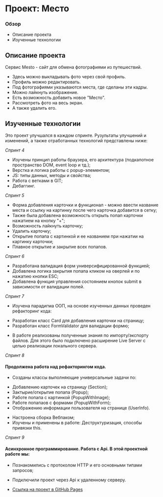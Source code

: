# Проект: Место

### Обзор

* Описание проекта
* Изученные технологии

## Описание проекта
Сервис Mesto - сайт для обмена фотографиями из путешествий.

* Здесь можно выкладывать фото через свой профиль.
* Профиль можно редактировать.
* Под фотографиями указываются места, где сделаны эти кадры.
* Можно лайкнуть изображение.
* Есть возможность добавить новое "Место".
* Рассмотреть фото на весь экран.
* А также удалить его.

## Изученные технологии

Это проект улучшался в каждом спринте. Рузультаты улучшений и изменений, а также отработанных технологий представлены ниже:

*Спринт 4*
* Изучены принцип работы браузера, его архитектура (подкапотное пространство DOM, event loop и тд.);
* Верстка и логика работы с popup-элементом;
* JS: типы данных, методы и свойства;
* Работа с ветками в GIT;
* Дебаггинг.

*Спринт 5*
* Форма добавления карточки и функционал - можно ввести название места и ссылку на картинку после чего карточка добавится в сетку;
* Также была добавлена возможность открыть попап карточки нажатием на кнопку "+";
* Возможность лайкнуть карточку;
* Удалить карточку;
* Открытие попапа с картинкой и ее названием при нажатии на картинку карточки;
* Плавное открытие и закрытие всех попапов.

*Спринт 6*
* Разработана валидация форм универсифицированной функцией;
* Добавлена логика закрытия попапа кликом на оверлей и по нажатию кнопки ESC;
* Добавлена функция управления состоянием кнопок submit в зависимости от валидации полей.

*Спринт 7*
* Изучена парадигма ООП, на основе изученных данных проведен рефакторинг кода:
- Разработан класс Card для добавления карточки на страницу;
- Разработан класс FormValidator для валидации формю;
* В работе реализованы полученные знания по импорту/экспорту файлов. Для этого было подключено расширение Live Server с целью реализации локального сервера.

*Спринт 8*
#### Продолжена работа над рефакторингом кода.
* Созданы классы выполняющие универсальные задачи по:
- Добавлению карточек на страницу (Section);
- Зактырие/открытие попапа (Popup);
- Работе попапа с картинкой (PopupWithImage);
- Работе попапаов с формами (PopupWithForm);
- Отображению информации пользователя на странице (UserInfo).
* Настроена сборка Вебпаком;
* Изучены и применены в работе: Деструктуризация, способы привязки this.

*Спринт 9*
#### Асинхронное программирование. Работа с Api. В этой проектной работе мы:
* Познакомились с протоколом HTTP и его основными типами запросов;
* Подключили проект через Api к удаленному серверу.

* [Ссылка на проект в GitHub Pages](https://byglebb.github.io/mesto/index.html)
